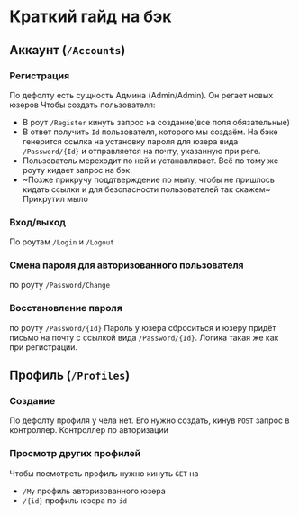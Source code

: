 # Краткий гайд на бэк

## Аккаунт (`/Accounts`)

### Регистрация

По дефолту есть сущность Админа (Admin/Admin).
Он регает новых юзеров
Чтобы создать пользователя:
- В роут `/Register` кинуть запрос на создание(все поля обязательные)
- В ответ получить `Id` пользователя, которого мы создаём. На бэке генерится ссылка на установку пароля для юзера вида 
`/Password/{Id}` и отправляется на почту, указанную при реге.
- Пользователь мереходит по ней и устанавливает. Всё по тому же роуту кидает запрос на бэк.
- ~Позже прикручу поддтверждение по мылу, чтобы не пришлось кидать ссылки и для безопасности пользователей так скажем~ Прикрутил мыло

### Вход/выход
По роутам `/Login` и `/Logout`

### Смена пароля для авторизованного пользователя
по роуту `/Password/Change`

### Восстановление пароля
по роуту `/Password/{Id}`
Пароль у юзера сброситься и юзеру придёт письмо на почту с ссылкой вида `/Password/{Id}`. Логика такая же как при регистрации.


## Профиль (`/Profiles`)

### Создание

По дефолту профиля у чела нет. Его нужно создать, кинув `POST` запрос в контроллер. Контроллер по авторизации

### Просмотр других профилей

Чтобы посмотреть профиль нужно кинуть `GET` на
- `/My` профиль авторизованного юзера
- `/{id}` профиль юзера по `id`